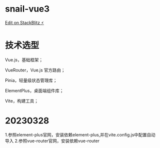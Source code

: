 # snail-vue3

[Edit on StackBlitz ⚡️](https://stackblitz.com/edit/vitejs-vite-q4h8cp)

# 技术选型
Vue.js，基础框架；

VueRouter，Vue.js 官方路由；

Pinia，轻量级状态管理库；

ElementPlus，桌面端组件库；

Vite，构建工具；

# 20230328
1.参照element-plus官网，安装依赖element-plus,并在vite.config.js中配置自动导入
2.参照vue-router官网，安装依赖vue-router


